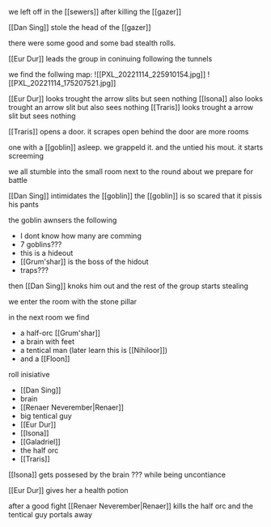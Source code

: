 we left off in the [[sewers]] after killing the [[gazer]]

[[Dan Sing]] stole the head of the [[gazer]]

there were some good and some bad stealth rolls.

[[Eur Dur]] leads the group in coninuing following the tunnels

we find the follwing map:
![[PXL_20221114_225910154.jpg]]
![[PXL_20221114_175207521.jpg]]

[[Eur Dur]] looks trought the arrow slits but seen nothing
[[Isona]] also looks trought an arrow slit but also sees nothing
[[Traris]] looks trought a arrow slit but sees nothing

[[Traris]] opens a door. it scrapes open
behind the door are more rooms

one with a [[goblin]] asleep. we grappeld it.
and the untied his mout. it starts screeming

we all stumble into the small room next to the round about
we prepare for battle

[[Dan Sing]] intimidates the [[goblin]] 
the [[goblin]] is so scared that it pissis his pants

the goblin awnsers the following
- I dont know how many are comming
- 7 goblins???
- this is a hideout
- [[Grum'shar]] is the boss of the hidout
- traps???

then [[Dan Sing]] knoks him out and the rest of the group starts stealing

we enter the room with the stone pillar

in the next room we find 

- a half-orc [[Grum'shar]] 
- a brain with feet
- a tentical man (later learn this is [[Nihiloor]])
- and a [[Floon]]

roll inisiative
- [[Dan Sing]]
- brain
- [[Renaer Neverember|Renaer]]
- big tentical guy
- [[Eur Dur]]
- [[Isona]]
- [[Galadriel]]
- the half orc
- [[Traris]]

[[Isona]] gets possesed by the brain ???
while being uncontiance

[[Eur Dur]] gives her a health potion

after a good fight [[Renaer Neverember|Renaer]] kills the half orc
and the tentical guy portals away


